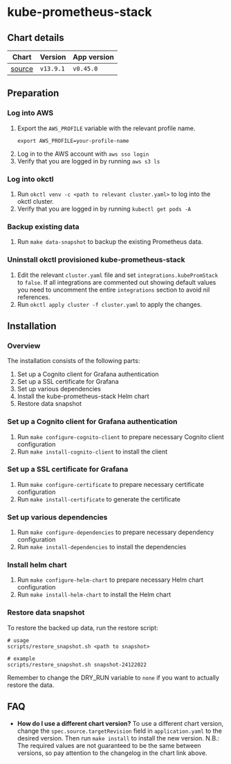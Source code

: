 # kube-prometheus-stack

## Chart details

| Chart                                                           | Version     | App version |
| --------------------------------------------------------------- | --------    | ----------- |
| [source](https://artifacthub.io/packages/helm/prometheus-community/kube-prometheus-stack/13.9.1)                                                      | `v13.9.1`   | `v0.45.0`   |

## Preparation

### Log into AWS

1. Export the `AWS_PROFILE` variable with the relevant profile name.
    ```shell
    export AWS_PROFILE=your-profile-name
    ```
2. Log in to the AWS account with `aws sso login`
3. Verify that you are logged in by running `aws s3 ls`

### Log into okctl

1. Run `okctl venv -c <path to relevant cluster.yaml>` to log into the okctl cluster.
2. Verify that you are logged in by running `kubectl get pods -A`

### Backup existing data

1. Run `make data-snapshot` to backup the existing Prometheus data.

### Uninstall okctl provisioned kube-prometheus-stack

1. Edit the relevant `cluster.yaml` file and set `integrations.kubePromStack` to `false`. If all integrations are commented
   out showing default values you need to uncomment the entire `integrations` section to avoid nil references.
2. Run `okctl apply cluster -f cluster.yaml` to apply the changes.

## Installation

### Overview

The installation consists of the following parts:

1. Set up a Cognito client for Grafana authentication
2. Set up a SSL certificate for Grafana
3. Set up various dependencies
4. Install the kube-prometheus-stack Helm chart
5. Restore data snapshot

### Set up a Cognito client for Grafana authentication

1. Run `make configure-cognito-client` to prepare necessary Cognito client configuration
2. Run `make install-cognito-client` to install the client

### Set up a SSL certificate for Grafana

1. Run `make configure-certificate` to prepare necessary certificate configuration
2. Run `make install-certificate` to generate the certificate

### Set up various dependencies

1. Run `make configure-dependencies` to prepare necessary dependency configuration
2. Run `make install-dependencies` to install the dependencies

### Install helm chart

1. Run `make configure-helm-chart` to prepare necessary Helm chart configuration
2. Run `make install-helm-chart` to install the Helm chart

### Restore data snapshot

To restore the backed up data, run the restore script:

```shell
# usage
scripts/restore_snapshot.sh <path to snapshot>

# example
scripts/restore_snapshot.sh snapshot-24122022
```

Remember to change the DRY_RUN variable to `none` if you want to actually restore the data.

## FAQ

- **How do I use a different chart version?** To use a different chart version, change the `spec.source.targetRevision` field
    in `application.yaml` to the desired version. Then run `make install` to install the new version. N.B.: The required
		values are not guaranteed to be the same between versions, so pay attention to the changelog in the chart link above.

